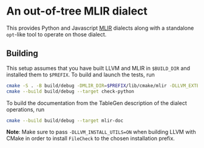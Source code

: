 # An out-of-tree MLIR dialect

This provides Python and Javascript [MLIR](https://mlir.llvm.org/) dialects along with a standalone `opt`-like tool to operate on those dialect.

## Building

This setup assumes that you have built LLVM and MLIR in `$BUILD_DIR` and installed them to `$PREFIX`. To build and launch the tests, run

```sh
cmake -S . -B build/debug -DMLIR_DIR=$PREFIX/lib/cmake/mlir -DLLVM_EXTERNAL_LIT=$BUILD_DIR/bin/llvm-lit
cmake --build build/debug --target check-python
```

To build the documentation from the TableGen description of the dialect operations, run

```sh
cmake --build build/debug --target mlir-doc
```

**Note**: Make sure to pass `-DLLVM_INSTALL_UTILS=ON` when building LLVM with CMake in order to install `FileCheck` to the chosen installation prefix.
